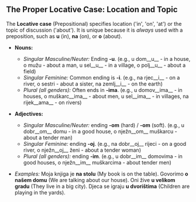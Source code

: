 ## The Proper Locative Case: Location and Topic

The __Locative case__ (Prepositional) specifies location ('in', 'on', 'at') or the topic of discussion ('about'). It is unique because it is _always_ used with a preposition, such as __u__ (in), __na__ (on), or __o__ (about).

*   __Nouns:__
    
    *   _Singular Masculine/Neuter:_ Ending __-u__. (e.g., u dom__u__ - in a house, o mužu - about a man, u sel__u__ - in a village, o polj__u__ - about a field)
    *   _Singular Feminine:_ Common ending is __-i__. (e.g., na rjec__i__ - on a river, o sestri - about a sister, na zemlj__i__ - on the earth)
    *   _Plural (all genders):_ Often ends in __-ima__. (e.g., u domov__ima__ - in houses, o muškarc__ima__ - about men, u sel__ima__ - in villages, na rijek__ama__ - on rivers)
    
    
    
*   __Adjectives:__
    
    *   _Singular Masculine/Neuter:_ ending __-om__ (hard) / __-om__ (soft). (e.g., u dobr__om__ domu - in a good house, o nježn__om__ muškarcu - about a tender man)
    *   _Singular Feminine:_ ending __-oj__. (e.g., na dobr__oj__ rijeci - on a good river, o nježn__oj__ ženi - about a tender woman)
    *   _Plural (all genders):_ ending __-im__. (e.g., u dobr__im__ domovima - in good houses, o nježn__im__ muškarcima - about tender men)
    
    
    
*   _Examples:_ Moja knjiga je __na stolu__ (My book is on the table). Govorimo __o našem domu__ (We are talking about our house). Oni žive __u velikom gradu__ (They live in a big city). Djeca se igraju __u dvorištima__ (Children are playing in the yards).